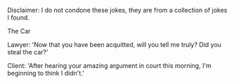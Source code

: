 Disclaimer: I do not condone these jokes, they are from a collection of jokes I found.

The Car

Lawyer: 'Now that you have been acquitted, will you tell me truly? Did you steal the car?'

Client: 'After hearing your amazing argument in court this morning, I'm beginning to think I didn't.'

